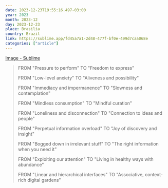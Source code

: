 ```yaml
---
date: 2023-12-23T19:55:16.497-03:00
year: 2023
month: 2023-12
day: 2023-12-23
place: Brasilia
country: Brazil
link: https://sublime.app/fd45a7a1-2d48-477f-bf0e-499d7caa068e
categories: ["article"]
---
```

[Image - Sublime](https://sublime.app/fd45a7a1-2d48-477f-bf0e-499d7caa068e)

> FROM "Pressure to perform" TO "Freedom to express"
> 
> FROM "Low-level anxiety" TO "Aliveness and possibility"
> 
> FROM "Immediacy and impermanence" TO "Slowness and contemplation"
> 
> FROM "Mindless consumption" TO "Mindful curation"
> 
> FROM "Loneliness and disconnection" TO "Connection to ideas and people"
> 
> FROM "Perpetual information overload" TO "Joy of discovery and insight"
> 
> FROM "Bogged down in irrelevant stuff" TO "The right information when you need it"
> 
> FROM "Exploiting our attention" TO "Living in healthy ways with abundance"
> 
> FROM "Linear and hierarchical interfaces" TO "Associative, context-rich digital gardens"
